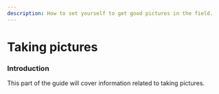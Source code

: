 ```yaml
---
description: How to set yourself to get good pictures in the field.
---
```


# Taking pictures

### Introduction

This part of the guide will cover information related to taking pictures.

